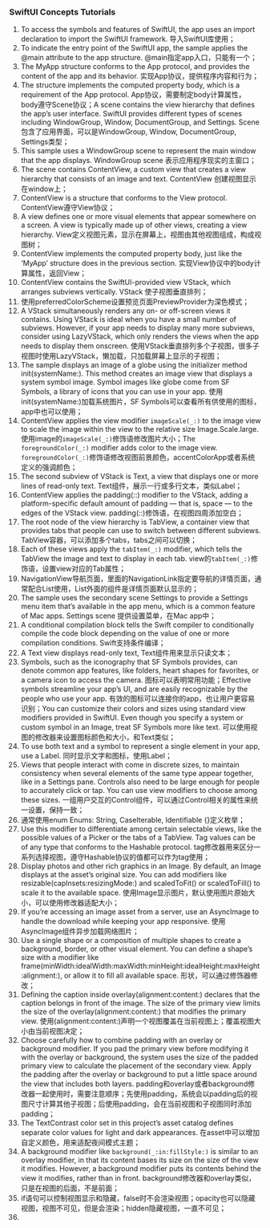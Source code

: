 ### SwiftUI Concepts Tutorials

1. To access the symbols and features of SwiftUI, the app uses an import declaration to import the SwiftUI framework. 导入SwiftUI库使用；
2. To indicate the entry point of the SwiftUI app, the sample applies the @main attribute to the app structure. @main指定app入口，只能有一个；
3. The MyApp structure conforms to the App protocol, and provides the content of the app and its behavior. 实现App协议，提供程序内容和行为；
4. The structure implements the computed property body, which is a requirement of the App protocol. App协议，需要制定body计算属性，body遵守Scene协议；A scene contains the view hierarchy that defines the app’s user interface. SwiftUI provides different types of scenes including WindowGroup, Window, DocumentGroup, and Settings. Scene包含了应用界面，可以是WindowGroup, Window, DocumentGroup, Settings类型；
5. This sample uses a WindowGroup scene to represent the main window that the app displays. WindowGroup scene 表示应用程序现实的主窗口；
6. The scene contains ContentView, a custom view that creates a view hierarchy that consists of an image and text. ContentView 创建视图显示在window上；
7. ContentView is a structure that conforms to the View protocol. ContentView遵守View协议；
8. A view defines one or more visual elements that appear somewhere on a screen. A view is typically made up of other views, creating a view hierarchy. View定义视图元素，显示在屏幕上，视图由其他视图组成，构成视图树；
9. ContentView implements the computed property body, just like the ‘MyApp’ structure does in the previous section. 实现View协议中的body计算属性，返回View；
10. ContentView contains the SwiftUI-provided view VStack, which arranges subviews vertically. VStack 使子视图垂直排列；
11. 使用preferredColorScheme设置预览页面PreviewProvider为深色模式；
12. A VStack simultaneously renders any on- or off-screen views it contains. Using VStack is ideal when you have a small number of subviews. However, if your app needs to display many more subviews, consider using LazyVStack, which only renders the views when the app needs to display them onscreen. 使用VStack垂直排列多个子视图，很多子视图时使用LazyVStack，懒加载，只加载屏幕上显示的子视图；
13. The sample displays an image of a globe using the initializer method init(systemName:). This method creates an image view that displays a system symbol image. Symbol images like globe come from SF Symbols, a library of icons that you can use in your app. 使用init(systemName:)加载系统图片，SF Symbols可以查看所有供使用的图标，app中也可以使用；
14. ContentView applies the view modifier `imageScale(_:)` to the image view to scale the image within the view to the relative size Image.Scale.large. 使用image的`imageScale(_:)`修饰语修改图片大小；The `foregroundColor(_:)` modifier adds color to the image view. `foregroundColor(_:)`修饰语修改视图前景颜色，accentColorApp或者系统定义的强调颜色；
15. The second subview of VStack is Text, a view that displays one or more lines of read-only text. Text组件，展示一行或多行文本，类似Label；
16. ContentView applies the padding(_:_:) modifier to the VStack, adding a platform-specific default amount of padding — that is, space — to the edges of the VStack view. padding(_:_:)修饰语，在视图四周添加空白；
17. The root node of the view hierarchy is TabView, a container view that provides tabs that people can use to switch between different subviews. TabView容器，可以添加多个tabs，tabs之间可以切换；
18. Each of these views apply the `tabItem(_:)` modifier, which tells the TabView the image and text to display in each tab. view的`tabItem(_:)`修饰语，设置view对应的Tab属性；
19. NavigationView导航页面，里面的NavigationLink指定要导航的详情页面，通常配合List使用，List外面的组件是详情页面默认显示的；
20. The sample uses the secondary scene Settings to provide a Settings menu item that’s available in the app menu, which is a common feature of Mac apps. Settings scene 提供设置菜单，在Mac app中；
21. A conditional compilation block tells the Swift compiler to conditionally compile the code block depending on the value of one or more compilation conditions. Swift支持条件编译；
22. A Text view displays read-only text, Text组件用来显示只读文本；
23. Symbols, such as the iconography that SF Symbols provides, can denote common app features, like folders, heart shapes for favorites, or a camera icon to access the camera. 图标可以表明常用功能；Effective symbols streamline your app’s UI, and are easily recognizable by the people who use your app. 有效的图标可以连接你的app，也让用户更容易识别；You can customize their colors and sizes using standard view modifiers provided in SwiftUI. Even though you specify a system or custom symbol in an Image, treat SF Symbols more like text. 可以使用视图的修改器来设置图标颜色和大小，和Text类似； 
24. To use both text and a symbol to represent a single element in your app, use a Label. 同时显示文字和图标，使用Label；
25. Views that people interact with come in discrete sizes, to maintain consistency when several elements of the same type appear together, like in a Settings pane. Controls also need to be large enough for people to accurately click or tap. You can use view modifiers to choose among these sizes. 一组用户交互的Control组件，可以通过Control相关的属性来统一设置，保持一致；
26. 通常使用enum Enums: String, CaseIterable, Identifiable {}定义枚举；
27. Use this modifier to differentiate among certain selectable views, like the possible values of a Picker or the tabs of a TabView. Tag values can be of any type that conforms to the Hashable protocol. tag修改器用来区分一系列选择视图，遵守Hashable协议的值都可以作为tag使用；
28. Display photos and other rich graphics in an Image. By default, an Image displays at the asset’s original size. You can add modifiers like resizable(capInsets:resizingMode:) and scaledToFit() or scaledToFill() to scale it to the available space. 使用Image显示图片，默认使用图片原始大小，可以使用修改器适配大小；
29. If you’re accessing an image asset from a server, use an AsyncImage to handle the download while keeping your app responsive. 使用AsyncImage组件异步加载网络图片；
30. Use a single shape or a composition of multiple shapes to create a background, border, or other visual element. You can define a shape’s size with a modifier like frame(minWidth:idealWidth:maxWidth:minHeight:idealHeight:maxHeight:alignment:), or allow it to fill all available space. 形状，可以通过修饰器修改；
31. Defining the caption inside overlay(alignment:content:) declares that the caption belongs in front of the image. The size of the primary view limits the size of the overlay(alignment:content:) that modifies the primary view. 使用(alignment:content:)声明一个视图覆盖在当前视图上；覆盖视图大小由当前视图决定；
32. Choose carefully how to combine padding with an overlay or background modifier. If you pad the primary view before modifying it with the overlay or background, the system uses the size of the padded primary view to calculate the placement of the secondary view. Apply the padding after the overlay or background to put a little space around the view that includes both layers. padding和overlay或者background修改器一起使用时，需要注意顺序；先使用padding，系统会以padding后的视图尺寸计算其他子视图；后使用padding，会在当前视图和子视图同时添加padding；
33. The TextContrast color set in this project’s asset catalog defines separate color values for light and dark appearances. 在asset中可以增加自定义颜色，用来适配夜间模式主题；
34. A background modifier like `background(_:in:fillStyle:)` is similar to an overlay modifier, in that its content bases its size on the size of the view it modifies. However, a background modifier puts its contents behind the view it modifies, rather than in front. background修改器和overlay类似，只是在视图的后面，不是前面；
35. if语句可以控制视图显示和隐藏，false时不会渲染视图；opacity也可以隐藏视图，视图不可见，但是会渲染；hidden隐藏视图，一直不可见；
36.
